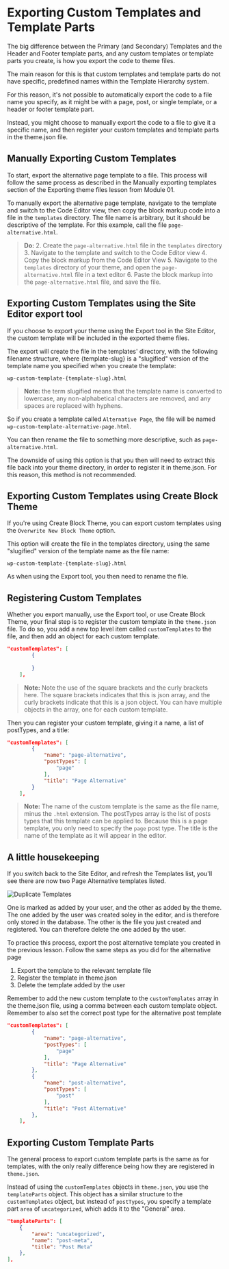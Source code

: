 # Exporting Custom Templates and Template Parts

The big difference between the Primary (and Secondary) Templates and the Header and Footer template parts, and any custom templates or template parts you create, is how you export the code to theme files. 

The main reason for this is that custom templates and template parts do not have specific, predefined names within the Template Hierarchy system. 

For this reason, it's not possible to automatically export the code to a file name you specify, as it might be with a page, post, or single template, or a header or footer template part.

Instead, you might choose to manually export the code to a file to give it a specific name, and then register your custom templates and template parts in the theme.json file.

## Manually Exporting Custom Templates

To start, export the alternative page template to a file. This process will follow the same process as described in the Manually exporting templates section of the Exporting theme files lesson from Module 01.

To manually export the alternative page template, navigate to the template and switch to the Code Editor view, then copy the block markup code into a file in the `templates` directory. The file name is arbitrary, but it should be descriptive of the template. For this example, call the file `page-alternative.html`.

> **Do:**
> 2. Create the `page-alternative.html` file in the `templates` directory
> 3. Navigate to the template and switch to the Code Editor view
> 4. Copy the block markup from the Code Editor View
> 5. Navigate to the `templates` directory of your theme, and open the `page-alternative.html` file in a text editor
> 6. Paste the block markup into the `page-alternative.html` file, and save the file.

## Exporting Custom Templates using the Site Editor export tool

If you choose to export your theme using the Export tool in the Site Editor, the custom template will be included in the exported theme files. 

The export will create the file in the templates' directory, with the following filename structure, where {template-slug} is a "slugified" version of the template name you specified when you create the template:

```
wp-custom-template-{template-slug}.html
```

> **Note:** the term slugified means that the template name is converted to lowercase, any non-alphabetical characters are removed, and any spaces are replaced with hyphens.

So if you create a template called `Alternative Page`, the file will be named `wp-custom-template-alternative-page.html`.

You can then rename the file to something more descriptive, such as `page-alternative.html`.

The downside of using this option is that you then will need to extract this file back into your theme directory, in order to register it in theme.json. For this reason, this method is not recommended.

## Exporting Custom Templates using Create Block Theme

If you're using Create Block Theme, you can export custom templates using the `Overwrite New Block Theme` option. 

This option will create the file in the templates directory, using the same "slugified" version of the template name as the file name:

```
wp-custom-template-{template-slug}.html
```

As when using the Export tool, you then need to rename the file.

## Registering Custom Templates

Whether you export manually, use the Export tool, or use Create Block Theme, your final step is to register the custom template in the `theme.json` file. To do so, you add a new top level item called `customTemplates` to the file, and then add an object for each custom template.

```json
"customTemplates": [
		{
			
		}
	],
```

> **Note:** Note the use of the square brackets and the curly brackets here. The square brackets indicates that this is json array, and the curly brackets indicate that this is a json object. You can have multiple objects in the array, one for each custom template.

Then you can register your custom template, giving it a name, a list of postTypes, and a title:

```json 
"customTemplates": [
		{
			"name": "page-alternative",
			"postTypes": [
				"page"
			],
			"title": "Page Alternative"
		}
	],
```

> **Note:** The name of the custom template is the same as the file name, minus the `.html` extension. The postTypes array is the list of posts types that this template can be applied to. Because this is a page template, you only need to specify the `page` post type. The title is the name of the template as it will appear in the editor.

## A little housekeeping

If you switch back to the Site Editor, and refresh the Templates list, you'll see there are now two Page Alternative templates listed. 

![Duplicate Templates](https://learn.wordpress.org/files/2022/10/updated-custom-templates-list.png)

One is marked as added by your user, and the other as added by the theme. The one added by the user was created soley in the editor, and is therefore only stored in the database. The other is the file you just created and registered. You can therefore delete the one added by the user.

To practice this process, export the post alternative template you created in the previous lesson. Follow the same steps as you did for the alternative page

1. Export the template to the relevant template file
2. Register the template in theme.json
4. Delete the template added by the user

Remember to add the new custom template to the `customTemplates` array in the theme.json file, using a comma between each custom template object. Remember to also set the correct post type for the alternative post template

```json 
"customTemplates": [
		{
			"name": "page-alternative",
			"postTypes": [
				"page"
			],
			"title": "Page Alternative"
		}, 
		{
			"name": "post-alternative",
			"postTypes": [
				"post"
			],
			"title": "Post Alternative"
		},
	],
```

## Exporting Custom Template Parts

The general process to export custom template parts is the same as for templates, with the only really difference being how they are registered in `theme.json`.

Instead of using the `customTemplates` objects in `theme.json`, you use the `templateParts` object. This object has a similar structure to the `customTemplates` object, but instead of `postTypes`, you specify a template part `area` of `uncategorized`, which adds it to the "General" area.

```json
"templateParts": [
    {
        "area": "uncategorized",
        "name": "post-meta",
        "title": "Post Meta"
    },
],
```